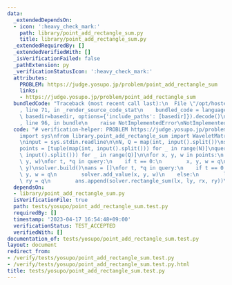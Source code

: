 ```yaml
---
data:
  _extendedDependsOn:
  - icon: ':heavy_check_mark:'
    path: library/point_add_rectangle_sum.py
    title: library/point_add_rectangle_sum.py
  _extendedRequiredBy: []
  _extendedVerifiedWith: []
  _isVerificationFailed: false
  _pathExtension: py
  _verificationStatusIcon: ':heavy_check_mark:'
  attributes:
    PROBLEM: https://judge.yosupo.jp/problem/point_add_rectangle_sum
    links:
    - https://judge.yosupo.jp/problem/point_add_rectangle_sum
  bundledCode: "Traceback (most recent call last):\n  File \"/opt/hostedtoolcache/PyPy/3.7.13/x64/site-packages/onlinejudge_verify/documentation/build.py\"\
    , line 71, in _render_source_code_stat\n    bundled_code = language.bundle(stat.path,\
    \ basedir=basedir, options={'include_paths': [basedir]}).decode()\n  File \"/opt/hostedtoolcache/PyPy/3.7.13/x64/site-packages/onlinejudge_verify/languages/python.py\"\
    , line 96, in bundle\n    raise NotImplementedError\nNotImplementedError\n"
  code: "# verification-helper: PROBLEM https://judge.yosupo.jp/problem/point_add_rectangle_sum\n\
    import sys\nfrom library.point_add_rectangle_sum import WaveletMatrixPointAddRectangleSum\n\
    \ninput = sys.stdin.readline\n\nN, Q = map(int, input().split())\nsolver = WaveletMatrixPointAddRectangleSum()\n\
    points = [tuple(map(int, input().split())) for _ in range(N)]\nquery = [tuple(map(int,\
    \ input().split())) for _ in range(Q)]\n\nfor x, y, w in points:\n    solver.add_point(x,\
    \ y, w)\nfor t, *q in query:\n    if t == 0:\n        x, y, w = q\n        solver.add_point(x,\
    \ y)\nsolver.build()\nans = []\nfor t, *q in query:\n    if t == 0:\n        x,\
    \ y, w = q\n        solver.add_value(x, y, w)\n    else:\n        lx, ly, rx,\
    \ ry = q\n        ans.append(solver.rectangle_sum(lx, ly, rx, ry))\nprint(*ans)\n"
  dependsOn:
  - library/point_add_rectangle_sum.py
  isVerificationFile: true
  path: tests/yosupo/point_add_rectangle_sum.test.py
  requiredBy: []
  timestamp: '2023-04-17 16:54:48+09:00'
  verificationStatus: TEST_ACCEPTED
  verifiedWith: []
documentation_of: tests/yosupo/point_add_rectangle_sum.test.py
layout: document
redirect_from:
- /verify/tests/yosupo/point_add_rectangle_sum.test.py
- /verify/tests/yosupo/point_add_rectangle_sum.test.py.html
title: tests/yosupo/point_add_rectangle_sum.test.py
---
```

